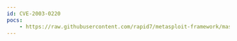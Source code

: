 ```yaml
---
id: CVE-2003-0220
pocs:
    - https://raw.githubusercontent.com/rapid7/metasploit-framework/master/modules/exploits/windows/firewall/kerio_auth.rb
---
```

